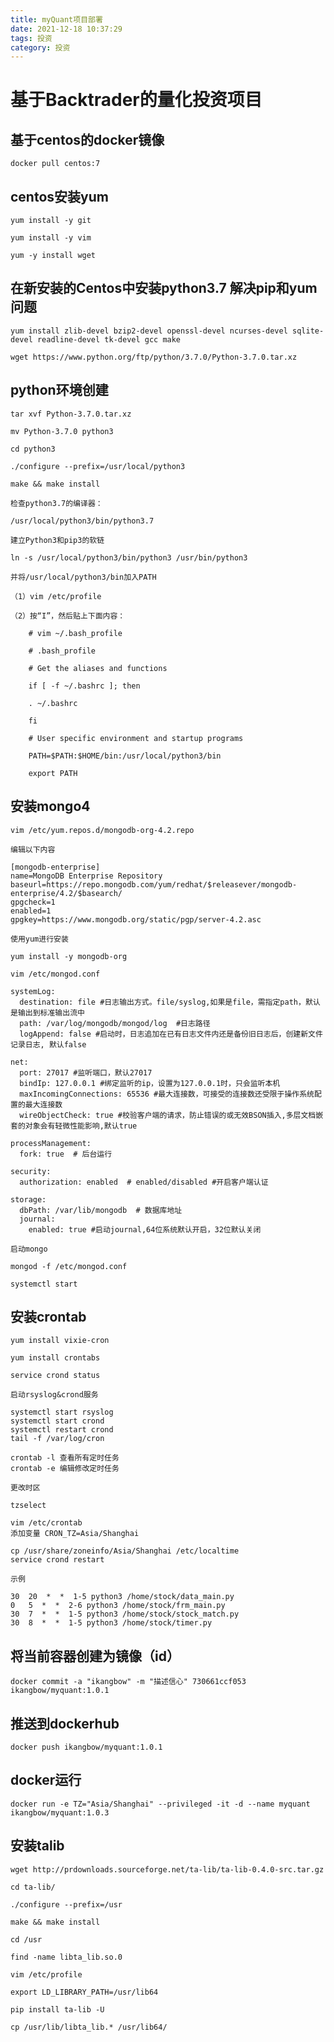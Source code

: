 ```yaml
---
title: myQuant项目部署
date: 2021-12-18 10:37:29
tags: 投资
category: 投资
---
```


# 基于Backtrader的量化投资项目

## 基于centos的docker镜像

    docker pull centos:7

## centos安装yum
	
	yum install -y git
	
	yum install -y vim
	
	yum -y install wget

## 在新安装的Centos中安装python3.7 解决pip和yum问题

	yum install zlib-devel bzip2-devel openssl-devel ncurses-devel sqlite-devel readline-devel tk-devel gcc make
	
	wget https://www.python.org/ftp/python/3.7.0/Python-3.7.0.tar.xz

## python环境创建


	tar xvf Python-3.7.0.tar.xz

	mv Python-3.7.0 python3

	cd python3

	./configure --prefix=/usr/local/python3

	make && make install

	检查python3.7的编译器：

	/usr/local/python3/bin/python3.7

	建立Python3和pip3的软链

	ln -s /usr/local/python3/bin/python3 /usr/bin/python3

	并将/usr/local/python3/bin加入PATH

	（1）vim /etc/profile
	
	（2）按“I”，然后贴上下面内容：
	
		# vim ~/.bash_profile
		
		# .bash_profile
		
		# Get the aliases and functions
		
		if [ -f ~/.bashrc ]; then
		
		. ~/.bashrc
		
		fi
		
		# User specific environment and startup programs
		
		PATH=$PATH:$HOME/bin:/usr/local/python3/bin
		
		export PATH

## 安装mongo4

	vim /etc/yum.repos.d/mongodb-org-4.2.repo

	编辑以下内容

	[mongodb-enterprise]
	name=MongoDB Enterprise Repository
	baseurl=https://repo.mongodb.com/yum/redhat/$releasever/mongodb-enterprise/4.2/$basearch/
	gpgcheck=1
	enabled=1
	gpgkey=https://www.mongodb.org/static/pgp/server-4.2.asc
	
	使用yum进行安装

	yum install -y mongodb-org

	vim /etc/mongod.conf

	systemLog:
	  destination: file #日志输出方式。file/syslog,如果是file，需指定path，默认是输出到标准输出流中
	  path: /var/log/mongodb/mongod/log  #日志路径
	  logAppend: false #启动时，日志追加在已有日志文件内还是备份旧日志后，创建新文件记录日志, 默认false
	
	net:
	  port: 27017 #监听端口，默认27017
	  bindIp: 127.0.0.1 #绑定监听的ip，设置为127.0.0.1时，只会监听本机
	  maxIncomingConnections: 65536 #最大连接数，可接受的连接数还受限于操作系统配置的最大连接数
	  wireObjectCheck: true #校验客户端的请求，防止错误的或无效BSON插入,多层文档嵌套的对象会有轻微性能影响,默认true
	 
	processManagement:
	  fork: true  # 后台运行
	
	security:
	  authorization: enabled  # enabled/disabled #开启客户端认证
	
	storage:
	  dbPath: /var/lib/mongodb  # 数据库地址
	  journal: 
	    enabled: true #启动journal,64位系统默认开启，32位默认关闭
	
	启动mongo

	mongod -f /etc/mongod.conf

	systemctl start

## 安装crontab

	yum install vixie-cron
	
	yum install crontabs

	service crond status
	
	启动rsyslog&crond服务

	systemctl start rsyslog
	systemctl start crond
	systemctl restart crond
	tail -f /var/log/cron

	crontab -l 查看所有定时任务
	crontab -e 编辑修改定时任务

	更改时区

	tzselect

	vim /etc/crontab
	添加变量 CRON_TZ=Asia/Shanghai

	cp /usr/share/zoneinfo/Asia/Shanghai /etc/localtime
	service crond restart

	示例

	30  20  *  *  1-5 python3 /home/stock/data_main.py
	0   5  *  *  2-6 python3 /home/stock/frm_main.py
	30  7  *  *  1-5 python3 /home/stock/stock_match.py
	30  8  *  *  1-5 python3 /home/stock/timer.py

## 将当前容器创建为镜像（id）

	docker commit -a "ikangbow" -m "描述信心" 730661ccf053 ikangbow/myquant:1.0.1

## 推送到dockerhub

	docker push ikangbow/myquant:1.0.1

## docker运行

	docker run -e TZ="Asia/Shanghai" --privileged -it -d --name myquant ikangbow/myquant:1.0.3

## 安装talib

	wget http://prdownloads.sourceforge.net/ta-lib/ta-lib-0.4.0-src.tar.gz

	cd ta-lib/

	./configure --prefix=/usr

	make && make install

 	cd /usr

	find -name libta_lib.so.0
	
	vim /etc/profile
	
	export LD_LIBRARY_PATH=/usr/lib64
	
	pip install ta-lib -U
	
	cp /usr/lib/libta_lib.* /usr/lib64/
	

	